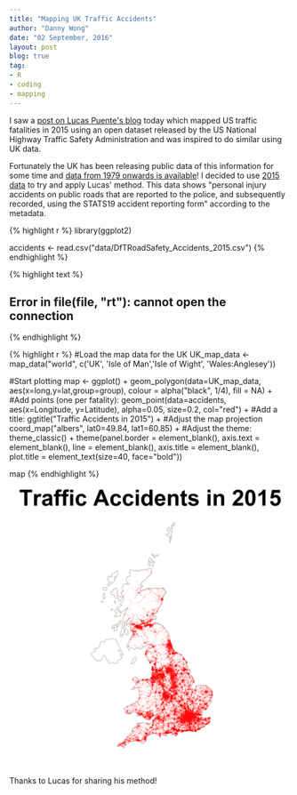 ```yaml
---
title: "Mapping UK Traffic Accidents"
author: "Danny Wong"
date: "02 September, 2016"
layout: post
blog: true
tag:
- R
- coding
- mapping
---
```


I saw a [post on Lucas Puente's blog](http://lucaspuente.github.io/notes/2016/09/01/Mapping_Traffic_Fatalities) today which mapped US traffic fatalities in 2015 using an open dataset released by the US National Highway Traffic Safety Administration and was inspired to do similar using UK data. 

Fortunately the UK has been releasing public data of this information for some time and [data from 1979 onwards is available](https://data.gov.uk/dataset/road-accidents-safety-data)! I decided to use [2015 data](http://data.dft.gov.uk/road-accidents-safety-data/DfTRoadSafety_2015.zip) to try and apply Lucas' method. This data shows "personal injury accidents on public roads that are reported to the police, and subsequently recorded, using the STATS19 accident reporting form" according to the metadata.


{% highlight r %}
library(ggplot2)

accidents <- read.csv("data/DfTRoadSafety_Accidents_2015.csv")
{% endhighlight %}



{% highlight text %}
## Error in file(file, "rt"): cannot open the connection
{% endhighlight %}



{% highlight r %}
#Load the map data for the UK
UK_map_data <- map_data("world", c('UK', 'Isle of Man','Isle of Wight', 'Wales:Anglesey'))

#Start plotting
map <- ggplot() + 
  geom_polygon(data=UK_map_data, aes(x=long,y=lat,group=group), colour = alpha("black", 1/4), fill = NA) +
  #Add points (one per fatality):
  geom_point(data=accidents, aes(x=Longitude, y=Latitude), alpha=0.05, size=0.2, col="red") +
  #Add a title:
  ggtitle("Traffic Accidents in 2015") +
  #Adjust the map projection
  coord_map("albers", lat0=49.84, lat1=60.85) +
  #Adjust the theme:
  theme_classic() +
  theme(panel.border = element_blank(),
        axis.text = element_blank(),
        line = element_blank(),
        axis.title = element_blank(),
        plot.title = element_text(size=40, face="bold"))

map
{% endhighlight %}

![center](/figures/2016-09-02-Mapping-UK-Traffic-Accidents/unnamed-chunk-1-1.png)

Thanks to Lucas for sharing his method! 
